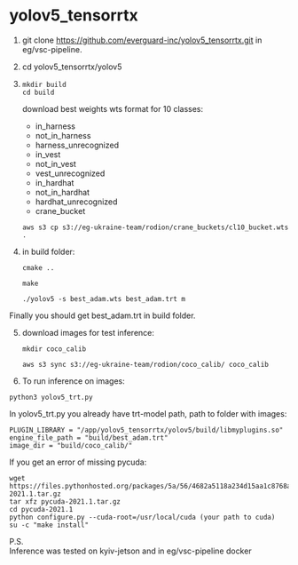 # yolov5_tensorrtx
1. git clone https://github.com/everguard-inc/yolov5_tensorrtx.git in eg/vsc-pipeline.
2. cd yolov5_tensorrtx/yolov5
3. 
   ```
   mkdir build
   cd build
   ```
   download best weights wts format for 10 classes: 
   * in_harness
   * not_in_harness 
   * harness_unrecognized
   * in_vest
   * not_in_vest 
   * vest_unrecognized
   * in_hardhat
   * not_in_hardhat
   * hardhat_unrecognized
   * crane_bucket
   ```
   aws s3 cp s3://eg-ukraine-team/rodion/crane_buckets/cl10_bucket.wts .
   ```

4. in build folder:
    ```
    cmake ..
    ```
    ```
    make
    ```
    ```
    ./yolov5 -s best_adam.wts best_adam.trt m 
    ```

Finally you should get best_adam.trt in build folder.

5. download images for test inference:
    ```
    mkdir coco_calib
    ```
    ```
    aws s3 sync s3://eg-ukraine-team/rodion/coco_calib/ coco_calib
    ```

6. To run inference on images:
  ```
  python3 yolov5_trt.py
  ```
In yolov5_trt.py you already have trt-model path, path to folder with images:
  ```
  PLUGIN_LIBRARY = "/app/yolov5_tensorrtx/yolov5/build/libmyplugins.so"
  engine_file_path = "build/best_adam.trt"
  image_dir = "build/coco_calib/"
  ```

If you get an error of missing pycuda:
 ```
 wget https://files.pythonhosted.org/packages/5a/56/4682a5118a234d15aa1c8768a528aac4858c7b04d2674e18d586d3dfda04/pycuda-2021.1.tar.gz
 tar xfz pycuda-2021.1.tar.gz
 cd pycuda-2021.1
 python configure.py --cuda-root=/usr/local/cuda (your path to cuda)
 su -c "make install"
 ```

P.S.\
Inference was tested on kyiv-jetson and in eg/vsc-pipeline docker
   
